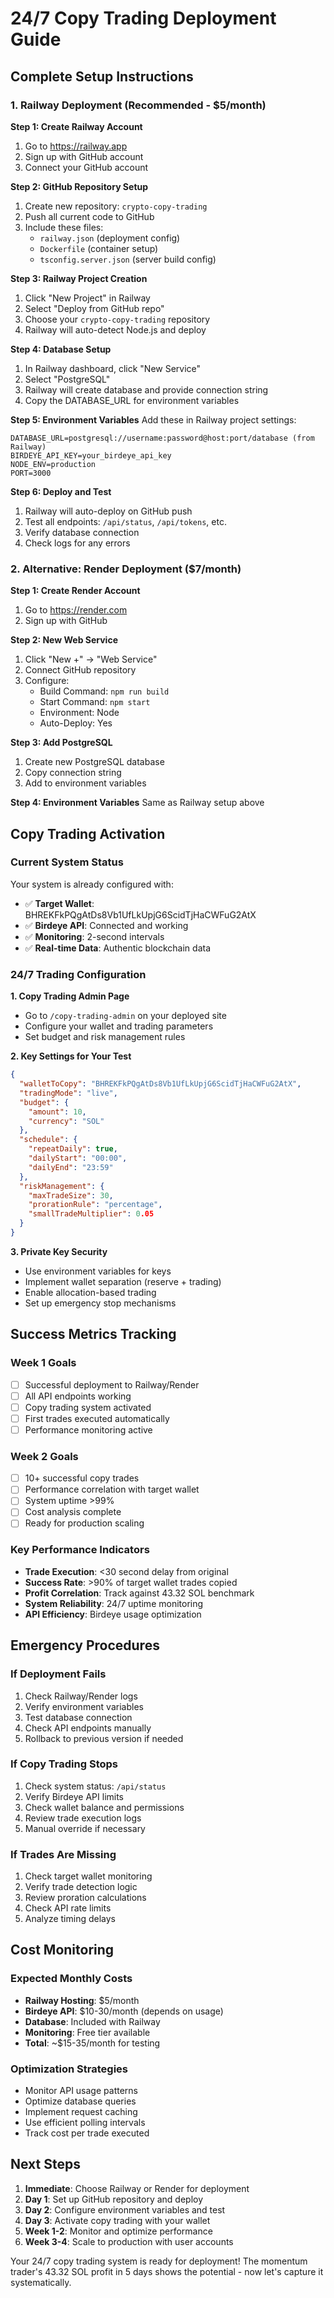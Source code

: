 # 24/7 Copy Trading Deployment Guide

## Complete Setup Instructions

### 1. Railway Deployment (Recommended - $5/month)

**Step 1: Create Railway Account**
1. Go to https://railway.app
2. Sign up with GitHub account
3. Connect your GitHub account

**Step 2: GitHub Repository Setup**
1. Create new repository: `crypto-copy-trading`
2. Push all current code to GitHub
3. Include these files:
   - `railway.json` (deployment config)
   - `Dockerfile` (container setup)
   - `tsconfig.server.json` (server build config)

**Step 3: Railway Project Creation**
1. Click "New Project" in Railway
2. Select "Deploy from GitHub repo"
3. Choose your `crypto-copy-trading` repository
4. Railway will auto-detect Node.js and deploy

**Step 4: Database Setup**
1. In Railway dashboard, click "New Service"
2. Select "PostgreSQL"
3. Railway will create database and provide connection string
4. Copy the DATABASE_URL for environment variables

**Step 5: Environment Variables**
Add these in Railway project settings:
```
DATABASE_URL=postgresql://username:password@host:port/database (from Railway)
BIRDEYE_API_KEY=your_birdeye_api_key
NODE_ENV=production
PORT=3000
```

**Step 6: Deploy and Test**
1. Railway will auto-deploy on GitHub push
2. Test all endpoints: `/api/status`, `/api/tokens`, etc.
3. Verify database connection
4. Check logs for any errors

### 2. Alternative: Render Deployment ($7/month)

**Step 1: Create Render Account**
1. Go to https://render.com
2. Sign up with GitHub

**Step 2: New Web Service**
1. Click "New +" → "Web Service"
2. Connect GitHub repository
3. Configure:
   - Build Command: `npm run build`
   - Start Command: `npm start`
   - Environment: Node
   - Auto-Deploy: Yes

**Step 3: Add PostgreSQL**
1. Create new PostgreSQL database
2. Copy connection string
3. Add to environment variables

**Step 4: Environment Variables**
Same as Railway setup above

## Copy Trading Activation

### Current System Status
Your system is already configured with:
- ✅ **Target Wallet**: BHREKFkPQgAtDs8Vb1UfLkUpjG6ScidTjHaCWFuG2AtX
- ✅ **Birdeye API**: Connected and working
- ✅ **Monitoring**: 2-second intervals
- ✅ **Real-time Data**: Authentic blockchain data

### 24/7 Trading Configuration

**1. Copy Trading Admin Page**
- Go to `/copy-trading-admin` on your deployed site
- Configure your wallet and trading parameters
- Set budget and risk management rules

**2. Key Settings for Your Test**
```json
{
  "walletToCopy": "BHREKFkPQgAtDs8Vb1UfLkUpjG6ScidTjHaCWFuG2AtX",
  "tradingMode": "live",
  "budget": {
    "amount": 10,
    "currency": "SOL"
  },
  "schedule": {
    "repeatDaily": true,
    "dailyStart": "00:00",
    "dailyEnd": "23:59"
  },
  "riskManagement": {
    "maxTradeSize": 30,
    "prorationRule": "percentage",
    "smallTradeMultiplier": 0.05
  }
}
```

**3. Private Key Security**
- Use environment variables for keys
- Implement wallet separation (reserve + trading)
- Enable allocation-based trading
- Set up emergency stop mechanisms

## Success Metrics Tracking

### Week 1 Goals
- [ ] Successful deployment to Railway/Render
- [ ] All API endpoints working
- [ ] Copy trading system activated
- [ ] First trades executed automatically
- [ ] Performance monitoring active

### Week 2 Goals
- [ ] 10+ successful copy trades
- [ ] Performance correlation with target wallet
- [ ] System uptime >99%
- [ ] Cost analysis complete
- [ ] Ready for production scaling

### Key Performance Indicators
- **Trade Execution**: <30 second delay from original
- **Success Rate**: >90% of target wallet trades copied
- **Profit Correlation**: Track against 43.32 SOL benchmark
- **System Reliability**: 24/7 uptime monitoring
- **API Efficiency**: Birdeye usage optimization

## Emergency Procedures

### If Deployment Fails
1. Check Railway/Render logs
2. Verify environment variables
3. Test database connection
4. Check API endpoints manually
5. Rollback to previous version if needed

### If Copy Trading Stops
1. Check system status: `/api/status`
2. Verify Birdeye API limits
3. Check wallet balance and permissions
4. Review trade execution logs
5. Manual override if necessary

### If Trades Are Missing
1. Check target wallet monitoring
2. Verify trade detection logic
3. Review proration calculations
4. Check API rate limits
5. Analyze timing delays

## Cost Monitoring

### Expected Monthly Costs
- **Railway Hosting**: $5/month
- **Birdeye API**: $10-30/month (depends on usage)
- **Database**: Included with Railway
- **Monitoring**: Free tier available
- **Total**: ~$15-35/month for testing

### Optimization Strategies
- Monitor API usage patterns
- Optimize database queries
- Implement request caching
- Use efficient polling intervals
- Track cost per trade executed

## Next Steps

1. **Immediate**: Choose Railway or Render for deployment
2. **Day 1**: Set up GitHub repository and deploy
3. **Day 2**: Configure environment variables and test
4. **Day 3**: Activate copy trading with your wallet
5. **Week 1-2**: Monitor and optimize performance
6. **Week 3-4**: Scale to production with user accounts

Your 24/7 copy trading system is ready for deployment! The momentum trader's 43.32 SOL profit in 5 days shows the potential - now let's capture it systematically.